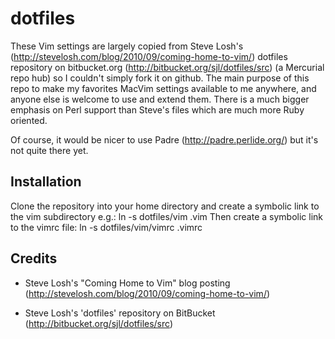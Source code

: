 
dotfiles
========

These Vim settings are largely copied from Steve Losh's
(http://stevelosh.com/blog/2010/09/coming-home-to-vim/) dotfiles repository on
bitbucket.org (http://bitbucket.org/sjl/dotfiles/src) (a Mercurial repo hub) so
I couldn't simply fork it on github. The main purpose of this repo to make my
favorites MacVim settings available to me anywhere, and anyone else is welcome
to use and extend them. There is a much bigger emphasis on Perl support than
Steve's files which are much more Ruby oriented.

Of course, it would be nicer to use Padre (http://padre.perlide.org/) but it's not quite there yet.

Installation
------------

Clone the repository into your home directory and create a symbolic link to the
vim subdirectory e.g.:
  ln -s dotfiles/vim .vim
Then create a symbolic link to the vimrc file:
  ln -s dotfiles/vim/vimrc .vimrc

Credits
-------

- Steve Losh's "Coming Home to Vim" blog posting (http://stevelosh.com/blog/2010/09/coming-home-to-vim/)
  
- Steve Losh's 'dotfiles' repository on BitBucket
  (http://bitbucket.org/sjl/dotfiles/src)

